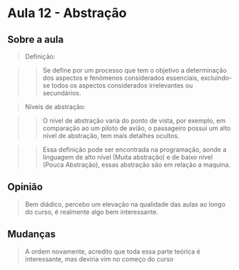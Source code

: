 # Aula 12 - Abstração

## Sobre a aula

> Definição:

> > Se define por um processo que tem o objetivo a determinação dos aspectos e fenômenos considerados essenciais, excluindo-se todos os aspectos considerados irrelevantes ou secundários.

> Níveis de abstração:

> > O nível de abstração varia do ponto de vista, por exemplo, em comparação ao um piloto de avião, o passageiro possui um alto nível de abstração, tem mais detalhes ocultos.

> > Essa definição pode ser encontrada na programação, aonde a linguagem de alto nível (Muita abstração) e de baixo nível (Pouca Abstração), essas abstração são em relação a maquina.

## Opinião

> Bem diádico, percebo um elevação na qualidade das aulas ao longo do curso, é realmente algo bem interessante. 

## Mudanças

> A ordem novamente, acredito que toda essa parte teórica é interessante, mas deviria vim no começo do curso
